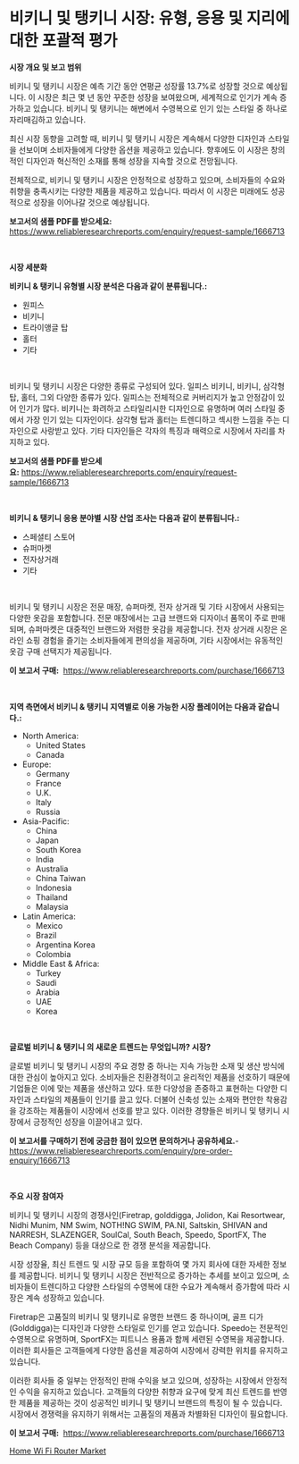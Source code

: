 <p><h1>비키니 및 탱키니 시장: 유형, 응용 및 지리에 대한 포괄적 평가</h1></p><p><strong>시장 개요 및 보고 범위</strong></p>
<p><p>비키니 및 탱키니 시장은 예측 기간 동안 연평균 성장률 13.7%로 성장할 것으로 예상됩니다. 이 시장은 최근 몇 년 동안 꾸준한 성장을 보여왔으며, 세계적으로 인기가 계속 증가하고 있습니다. 비키니 및 탱키니는 해변에서 수영복으로 인기 있는 스타일 중 하나로 자리매김하고 있습니다.</p><p>최신 시장 동향을 고려할 때, 비키니 및 탱키니 시장은 계속해서 다양한 디자인과 스타일을 선보이며 소비자들에게 다양한 옵션을 제공하고 있습니다. 향후에도 이 시장은 창의적인 디자인과 혁신적인 소재를 통해 성장을 지속할 것으로 전망됩니다.</p><p>전체적으로, 비키니 및 탱키니 시장은 안정적으로 성장하고 있으며, 소비자들의 수요와 취향을 충족시키는 다양한 제품을 제공하고 있습니다. 따라서 이 시장은 미래에도 성공적으로 성장을 이어나갈 것으로 예상됩니다.</p></p>
<p><strong>보고서의 샘플 PDF를 받으세요:</strong> <a href="https://www.reliableresearchreports.com/enquiry/request-sample/1666713">https://www.reliableresearchreports.com/enquiry/request-sample/1666713</a></p>
<p>&nbsp;</p>
<p><strong>시장 세분화</strong></p>
<p><strong>비키니 & 탱키니 유형별 시장 분석은 다음과 같이 분류됩니다.:</strong></p>
<p><ul><li>원피스</li><li>비키니</li><li>트라이앵글 탑</li><li>홀터</li><li>기타</li></ul></p>
<p>&nbsp;</p>
<p><p>비키니 및 탱키니 시장은 다양한 종류로 구성되어 있다. 일피스 비키니, 비키니, 삼각형 탑, 홀터, 그외 다양한 종류가 있다. 일피스는 전체적으로 커버리지가 높고 안정감이 있어 인기가 많다. 비키니는 화려하고 스타일리시한 디자인으로 유명하며 여러 스타일 중에서 가장 인기 있는 디자인이다. 삼각형 탑과 홀터는 트렌디하고 섹시한 느낌을 주는 디자인으로 사랑받고 있다. 기타 디자인들은 각자의 특징과 매력으로 시장에서 자리를 차지하고 있다.</p></p>
<p><strong>보고서의 샘플 PDF를 받으세요:</strong>&nbsp;<a href="https://www.reliableresearchreports.com/enquiry/request-sample/1666713">https://www.reliableresearchreports.com/enquiry/request-sample/1666713</a></p>
<p>&nbsp;</p>
<p><strong> 비키니 & 탱키니 응용 분야별 시장 산업 조사는 다음과 같이 분류됩니다.:</strong></p>
<p><ul><li>스페셜티 스토어</li><li>슈퍼마켓</li><li>전자상거래</li><li>기타</li></ul></p>
<p>&nbsp;</p>
<p><p>비키니 및 탱키니 시장은 전문 매장, 슈퍼마켓, 전자 상거래 및 기타 시장에서 사용되는 다양한 옷감을 포함합니다. 전문 매장에서는 고급 브랜드와 디자이너 품목이 주로 판매되며, 슈퍼마켓은 대중적인 브랜드와 저렴한 옷감을 제공합니다. 전자 상거래 시장은 온라인 쇼핑 경험을 즐기는 소비자들에게 편의성을 제공하며, 기타 시장에서는 유동적인 옷감 구매 선택지가 제공됩니다.</p></p>
<p><strong>이 보고서 구매:</strong>&nbsp; <a href="https://www.reliableresearchreports.com/purchase/1666713">https://www.reliableresearchreports.com/purchase/1666713</a></p>
<p>&nbsp;</p>
<p><strong>지역 측면에서 비키니 & 탱키니 지역별로 이용 가능한 시장 플레이어는 다음과 같습니다.:</strong></p>
<p><ul>
    <li>
        North America:
        <ul>
            <li>United States</li>
            <li>Canada</li>
        </ul>
    </li>
    <li>
        Europe:
        <ul>
            <li>Germany</li>
            <li>France</li>
            <li>U.K.</li>
            <li>Italy</li>
            <li>Russia</li>
        </ul>
    </li>
    <li>
        Asia-Pacific:
        <ul>
            <li>China</li>
            <li>Japan</li>
            <li>South Korea</li>
            <li>India</li>
            <li>Australia</li>
            <li>China Taiwan</li>
            <li>Indonesia</li>
            <li>Thailand</li>
            <li>Malaysia</li>
        </ul>
    </li>
    <li>
        Latin America:
        <ul>
            <li>Mexico</li>
            <li>Brazil</li>
            <li>Argentina Korea</li>
            <li>Colombia</li>
        </ul>
    </li>
    <li>
        Middle East & Africa:
        <ul>
            <li>Turkey</li>
            <li>Saudi</li>
            <li>Arabia</li>
            <li>UAE</li>
            <li>Korea</li>
        </ul>
    </li>
    </ul></p>
<p>&nbsp;</p>
<p><strong>글로벌 비키니 & 탱키니 의 새로운 트렌드는 무엇입니까? 시장?</strong></p>
<p><p>글로벌 비키니 및 탱키니 시장의 주요 경향 중 하나는 지속 가능한 소재 및 생산 방식에 대한 관심이 높아지고 있다. 소비자들은 친환경적이고 윤리적인 제품을 선호하기 때문에 기업들은 이에 맞는 제품을 생산하고 있다. 또한 다양성을 존중하고 표현하는 다양한 디자인과 스타일의 제품들이 인기를 끌고 있다. 더불어 신축성 있는 소재와 편안한 착용감을 강조하는 제품들이 시장에서 선호를 받고 있다. 이러한 경향들은 비키니 및 탱키니 시장에서 긍정적인 성장을 이끌어내고 있다.</p></p>
<p><strong>이 보고서를 구매하기 전에 궁금한 점이 있으면 문의하거나 공유하세요.</strong>- <a href="https://www.reliableresearchreports.com/enquiry/pre-order-enquiry/1666713">https://www.reliableresearchreports.com/enquiry/pre-order-enquiry/1666713</a></p>
<p>&nbsp;</p>
<p><strong>주요 시장 참여자</strong></p>
<p><p>비키니 및 탱키니 시장의 경쟁사인(Firetrap, golddigga, Jolidon, Kai Resortwear, Nidhi Munim, NM Swim, NOTH!NG SWIM, PA.NI, Saltskin, SHIVAN and NARRESH, SLAZENGER, SoulCal, South Beach, Speedo, SportFX, The Beach Company) 등을 대상으로 한 경쟁 분석을 제공합니다. </p><p>시장 성장율, 최신 트렌드 및 시장 규모 등을 포함하여 몇 가지 회사에 대한 자세한 정보를 제공합니다. 비키니 및 탱키니 시장은 전반적으로 증가하는 추세를 보이고 있으며, 소비자들이 트렌디하고 다양한 스타일의 수영복에 대한 수요가 계속해서 증가함에 따라 시장은 계속 성장하고 있습니다.</p><p>Firetrap은 고품질의 비키니 및 탱키니로 유명한 브랜드 중 하나이며, 골프 디가(Golddigga)는 디자인과 다양한 스타일로 인기를 얻고 있습니다. Speedo는 전문적인 수영복으로 유명하며, SportFX는 피트니스 용품과 함께 세련된 수영복을 제공합니다. 이러한 회사들은 고객들에게 다양한 옵션을 제공하여 시장에서 강력한 위치를 유지하고 있습니다.</p><p>이러한 회사들 중 일부는 안정적인 판매 수익을 보고 있으며, 성장하는 시장에서 안정적인 수익을 유지하고 있습니다. 고객들의 다양한 취향과 요구에 맞게 최신 트렌드를 반영한 제품을 제공하는 것이 성공적인 비키니 및 탱키니 브랜드의 특징이 될 수 있습니다. 시장에서 경쟁력을 유지하기 위해서는 고품질의 제품과 차별화된 디자인이 필요합니다.</p></p>
<p><strong>이 보고서 구매:</strong>&nbsp;&nbsp;<a href="https://www.reliableresearchreports.com/purchase/1666713">https://www.reliableresearchreports.com/purchase/1666713</a></p>
<p><p><a href="https://github.com/moyahfrancoestellec51j635wcx/Market-Research-Report-List-1/blob/main/home-wi-fi-router-market.md">Home Wi Fi Router Market</a></p></p>
